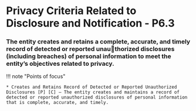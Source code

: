 # Privacy Criteria Related to Disclosure and Notification - P6.3


### The entity creates and retains a complete, accurate, and timely record of detected or reported unauthorized disclosures (including breaches) of personal information to meet the entity’s objectives related to privacy.

!!! note "Points of focus"

    * Creates and Retains Record of Detected or Reported Unauthorized Disclosures [P] [C] — The entity creates and maintains a record of detected or reported unauthorized disclosures of personal information that is complete, accurate, and timely.
